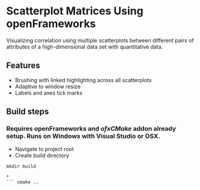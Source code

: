 # Scatterplot Matrices Using openFrameworks

Visualizing correlation using multiple scatterplots between different pairs of attributes of a high-dimensional data set with quantitative data.

## Features
  * Brushing with linked highlighting across all scatterplots
  * Adaptive to window resize
  * Labels and axes tick marks

## Build steps
### Requires openFrameworks and *ofxCMake* addon already setup. Runs on Windows with Visual Studio or OSX.

  * Navigate to project root
  * Create build directory 
````
mkdir build

* 
``` cmake ..
